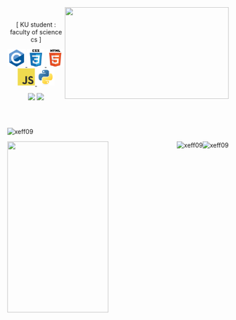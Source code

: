 
  <div align="center">
<img src="https://media.tenor.com/w5a0WVW1GbsAAAAd/nijika-bocchi-the-rock.gif" align="right" width="373.5px" height="208.5px">
  </div>
<br>
<p align="center">[ KU student : faculty of science cs ]</p>

<p align="center"> <a href="https://www.cprogramming.com/" target="_blank" rel="noreferrer"> <img src="https://raw.githubusercontent.com/devicons/devicon/master/icons/c/c-original.svg" alt="c" width="40" height="40"/> </a> <a href="https://www.w3schools.com/css/" target="_blank" rel="noreferrer"> <img src="https://raw.githubusercontent.com/devicons/devicon/master/icons/css3/css3-original-wordmark.svg" alt="css3" width="40" height="40"/> </a> <a href="https://www.w3.org/html/" target="_blank" rel="noreferrer"> <img src="https://raw.githubusercontent.com/devicons/devicon/master/icons/html5/html5-original-wordmark.svg" alt="html5" width="40" height="40"/> </a> <a href="https://developer.mozilla.org/en-US/docs/Web/JavaScript" target="_blank" rel="noreferrer"> <img src="https://raw.githubusercontent.com/devicons/devicon/master/icons/javascript/javascript-original.svg" alt="javascript" width="40" height="40"/> </a> <a href="https://www.python.org" target="_blank" rel="noreferrer"> <img src="https://raw.githubusercontent.com/devicons/devicon/master/icons/python/python-original.svg" alt="python" width="40" height="40"/> </a> </p>

<p align="center"><a href="https://www.instagram.com/pp_u.nn/?next=%2F" target="_blank"><img src="https://img.shields.io/badge/pp_u.nn%20-%23f24f1d.svg?&style=for-the-badge&logo=Instagram&logoColor=white"/></a> <a href="https://discord.gg/CsTthJxRpZ" target="_blank"><img src="https://img.shields.io/badge/KU%20comsci%20-%237289DA.svg?&style=for-the-badge&logo=discord&logoColor=white"/></a></p>
</div>
<br>

<h2 align="center"></h2>
<p align="left"> <img src="https://komarev.com/ghpvc/?username=xeff09&label=Profile%20views&color=0e75b6&style=flat" alt="xeff09" /> </p>

<div align="center">
  <img src="https://media.tenor.com/VXrqFIm2ROQAAAAd/bocchi-the-rock-bocchi.gif" align="left" width="230" height="390">

  <p><img align="right" src="https://github-readme-streak-stats.herokuapp.com/?user=xeff09&" alt="xeff09" /></p>

  <p>&nbsp;<img align="right" src="https://github-readme-stats.vercel.app/api?username=xeff09&show_icons=true&locale=en" alt="xeff09" /></p>
</div>